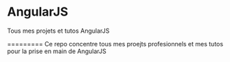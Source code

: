 AngularJS
=========

Tous mes projets et tutos AngularJS

=========
Ce repo concentre tous mes proejts profesionnels et mes tutos pour la prise en main de AngularJS
